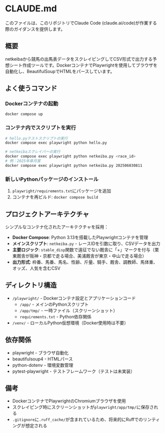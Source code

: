 # CLAUDE.md

このファイルは、このリポジトリでClaude Code (claude.ai/code)が作業する際のガイダンスを提供します。

## 概要

netkeibaから競馬の出馬表データをスクレイピングしてCSV形式で出力する予想シート作成ツールです。DockerコンテナでPlaywrightを使用してブラウザを自動化し、BeautifulSoupでHTMLをパースしています。

## よく使うコマンド

### Dockerコンテナの起動
```bash
docker compose up
```

### コンテナ内でスクリプトを実行
```bash
# hello.pyテストスクリプトの実行
docker compose exec playwright python hello.py

# netkeibaスクレイパーの実行
docker compose exec playwright python netkeiba.py <race_id>
# 例：2025年皐月賞
docker compose exec playwright python netkeiba.py 202506030811
```

### 新しいPythonパッケージのインストール
1. `playwright/requirements.txt`にパッケージを追加
2. コンテナを再ビルド: `docker compose build`

## プロジェクトアーキテクチャ

シンプルなコンテナ化されたアーキテクチャを採用：

- **Docker Compose**: Python 3.13を搭載したPlaywrightコンテナを管理
- **メインスクリプト**: `netkeiba.py` - レースIDを引数に取り、CSVデータを出力
- **主要ロジック**: `stable_disp`関数で遠征でない厩舎に「+」マークを付与（栗東厩舎が阪神・京都で走る場合、美浦厩舎が東京・中山で走る場合）
- **出力形式**: 枠番、馬番、馬名、性齢、斤量、騎手、厩舎、調教師、馬体重、オッズ、人気を含むCSV

## ディレクトリ構造

- `/playwright/` - Dockerコンテナ設定とアプリケーションコード
  - `/app/` - メインのPythonスクリプト
  - `/app/tmp/` - 一時ファイル（スクリーンショット）
  - `requirements.txt` - Python依存関係
- `/venv/` - ローカルPython仮想環境（Docker使用時は不要）

## 依存関係

- playwright - ブラウザ自動化
- beautifulsoup4 - HTMLパース
- python-dotenv - 環境変数管理
- pytest-playwright - テストフレームワーク（テストは未実装）

## 備考

- DockerコンテナでPlaywrightのChromiumブラウザを使用
- スクレイピング時にスクリーンショットが`playwright/app/tmp/`に保存される
- `.gitignore`に`.ruff_cache/`が含まれているため、将来的にRuffでのリンティングが想定される
